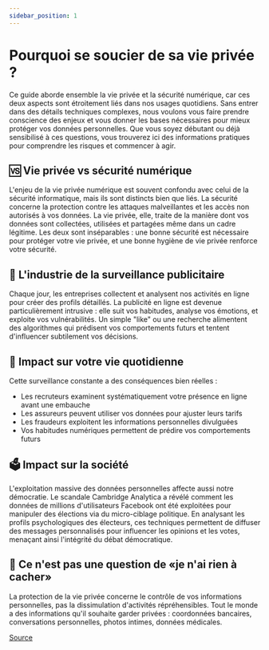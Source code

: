 ```yaml
---
sidebar_position: 1
---
```


# Pourquoi se soucier de sa vie privée ?

Ce guide aborde ensemble la vie privée et la sécurité numérique, car ces deux aspects sont étroitement liés dans nos usages quotidiens. Sans entrer dans des détails techniques complexes, nous voulons vous faire prendre conscience des enjeux et vous donner les bases nécessaires pour mieux protéger vos données personnelles. Que vous soyez débutant ou déjà sensibilisé à ces questions, vous trouverez ici des informations pratiques pour comprendre les risques et commencer à agir.

## 🆚 Vie privée vs sécurité numérique

L'enjeu de la vie privée numérique est souvent confondu avec celui de la sécurité informatique, mais ils sont distincts bien que liés. La sécurité concerne la protection contre les attaques malveillantes et les accès non autorisés à vos données. La vie privée, elle, traite de la manière dont vos données sont collectées, utilisées et partagées même dans un cadre légitime. Les deux sont inséparables : une bonne sécurité est nécessaire pour protéger votre vie privée, et une bonne hygiène de vie privée renforce votre sécurité.

## 🤖 L'industrie de la surveillance publicitaire

Chaque jour, les entreprises collectent et analysent nos activités en ligne pour créer des profils détaillés. La publicité en ligne est devenue particulièrement intrusive : elle suit vos habitudes, analyse vos émotions, et exploite vos vulnérabilités. Un simple "like" ou une recherche alimentent des algorithmes qui prédisent vos comportements futurs et tentent d'influencer subtilement vos décisions.

## 📱 Impact sur votre vie quotidienne

Cette surveillance constante a des conséquences bien réelles :

- Les recruteurs examinent systématiquement votre présence en ligne avant une embauche
- Les assureurs peuvent utiliser vos données pour ajuster leurs tarifs
- Les fraudeurs exploitent les informations personnelles divulguées
- Vos habitudes numériques permettent de prédire vos comportements futurs

## 🗳️ Impact sur la société

L'exploitation massive des données personnelles affecte aussi notre démocratie. Le scandale Cambridge Analytica a révélé comment les données de millions d'utilisateurs Facebook ont été exploitées pour manipuler des élections via du micro-ciblage politique. En analysant les profils psychologiques des électeurs, ces techniques permettent de diffuser des messages personnalisés pour influencer les opinions et les votes, menaçant ainsi l'intégrité du débat démocratique.

## 🥸 Ce n'est pas une question de «je n'ai rien à cacher»

La protection de la vie privée concerne le contrôle de vos informations personnelles, pas la dissimulation d'activités répréhensibles. Tout le monde a des informations qu'il souhaite garder privées : coordonnées bancaires, conversations personnelles, photos intimes, données médicales.

[Source](https://medium.com/@1kg/ive-got-nothing-to-hide-and-other-misunderstandings-of-privacy-b7ae8bf26603)